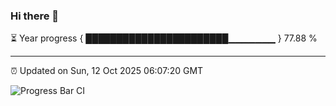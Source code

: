 ### Hi there 👋

⏳ Year progress { ███████████████████████▁▁▁▁▁▁▁ } 77.88 %

---

⏰ Updated on Sun, 12 Oct 2025 06:07:20 GMT

![Progress Bar CI](https://github.com/liununu/liununu/workflows/Progress%20Bar%20CI/badge.svg)
